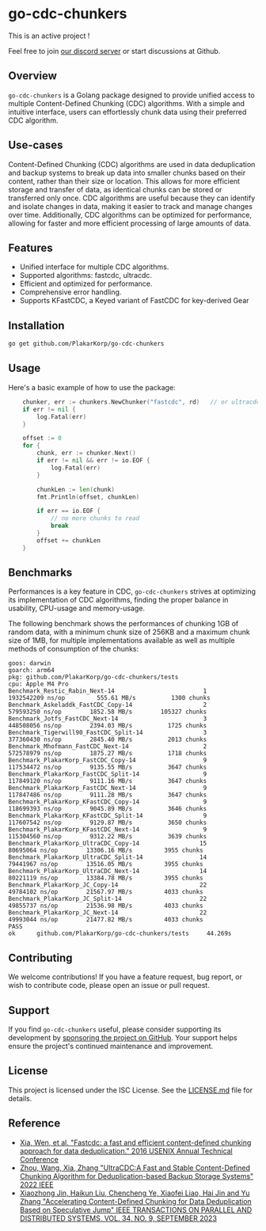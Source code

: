 # go-cdc-chunkers

This is an active project !

Feel free to join [our discord server](https://discord.gg/uuegtnF2Q5) or start discussions at Github.


## Overview
`go-cdc-chunkers` is a Golang package designed to provide unified access to multiple Content-Defined Chunking (CDC) algorithms.
With a simple and intuitive interface, users can effortlessly chunk data using their preferred CDC algorithm.

## Use-cases
Content-Defined Chunking (CDC) algorithms are used in data deduplication and backup systems to break up data into smaller chunks based on their content, rather than their size or location. This allows for more efficient storage and transfer of data, as identical chunks can be stored or transferred only once. CDC algorithms are useful because they can identify and isolate changes in data, making it easier to track and manage changes over time. Additionally, CDC algorithms can be optimized for performance, allowing for faster and more efficient processing of large amounts of data.


## Features
- Unified interface for multiple CDC algorithms.
- Supported algorithms: fastcdc, ultracdc.
- Efficient and optimized for performance.
- Comprehensive error handling.
- Supports KFastCDC, a Keyed variant of FastCDC for key-derived Gear

## Installation
```sh
go get github.com/PlakarKorp/go-cdc-chunkers
```


## Usage
Here's a basic example of how to use the package:

```go
    chunker, err := chunkers.NewChunker("fastcdc", rd)   // or ultracdc
    if err != nil {
        log.Fatal(err)
    }

    offset := 0
    for {
        chunk, err := chunker.Next()
        if err != nil && err != io.EOF {
            log.Fatal(err)
        }

        chunkLen := len(chunk)
        fmt.Println(offset, chunkLen)

        if err == io.EOF {
            // no more chunks to read
            break
        }
        offset += chunkLen
    }
```

## Benchmarks
Performances is a key feature in CDC, `go-cdc-chunkers` strives at optimizing its implementation of CDC algorithms,
finding the proper balance in usability, CPU-usage and memory-usage.

The following benchmark shows the performances of chunking 1GB of random data,
with a minimum chunk size of 256KB and a maximum chunk size of 1MB,
for multiple implementations available as well as multiple methods of consumption of the chunks:

```
goos: darwin
goarch: arm64
pkg: github.com/PlakarKorp/go-cdc-chunkers/tests
cpu: Apple M4 Pro
Benchmark_Restic_Rabin_Next-14                         1        1932542209 ns/op         555.61 MB/s          1300 chunks
Benchmark_Askeladdk_FastCDC_Copy-14                    2         579593250 ns/op        1852.58 MB/s        105327 chunks
Benchmark_Jotfs_FastCDC_Next-14                        3         448508056 ns/op        2394.03 MB/s          1725 chunks
Benchmark_Tigerwill90_FastCDC_Split-14                 3         377360430 ns/op        2845.40 MB/s          2013 chunks
Benchmark_Mhofmann_FastCDC_Next-14                     2         572578979 ns/op        1875.27 MB/s          1718 chunks
Benchmark_PlakarKorp_FastCDC_Copy-14                   9         117534472 ns/op        9135.55 MB/s          3647 chunks
Benchmark_PlakarKorp_FastCDC_Split-14                  9         117849120 ns/op        9111.16 MB/s          3647 chunks
Benchmark_PlakarKorp_FastCDC_Next-14                   9         117847486 ns/op        9111.28 MB/s          3647 chunks
Benchmark_PlakarKorp_KFastCDC_Copy-14                  9         118699393 ns/op        9045.89 MB/s          3646 chunks
Benchmark_PlakarKorp_KFastCDC_Split-14                 9         117607542 ns/op        9129.87 MB/s          3650 chunks
Benchmark_PlakarKorp_KFastCDC_Next-14                  9         115304560 ns/op        9312.22 MB/s          3639 chunks
Benchmark_PlakarKorp_UltraCDC_Copy-14                 15          80695064 ns/op        13306.16 MB/s         3955 chunks
Benchmark_PlakarKorp_UltraCDC_Split-14                14          79441967 ns/op        13516.05 MB/s         3955 chunks
Benchmark_PlakarKorp_UltraCDC_Next-14                 14          80221119 ns/op        13384.78 MB/s         3955 chunks
Benchmark_PlakarKorp_JC_Copy-14                       22          49784102 ns/op        21567.97 MB/s         4033 chunks
Benchmark_PlakarKorp_JC_Split-14                      22          49855737 ns/op        21536.98 MB/s         4033 chunks
Benchmark_PlakarKorp_JC_Next-14                       22          49993044 ns/op        21477.82 MB/s         4033 chunks
PASS
ok      github.com/PlakarKorp/go-cdc-chunkers/tests     44.269s
```

## Contributing
We welcome contributions!
If you have a feature request, bug report, or wish to contribute code, please open an issue or pull request.

## Support
If you find `go-cdc-chunkers` useful, please consider supporting its development by [sponsoring the project on GitHub](https://github.com/sponsors/poolpOrg).
Your support helps ensure the project's continued maintenance and improvement.


## License
This project is licensed under the ISC License. See the [LICENSE.md](LICENSE.md) file for details.


## Reference

  - [Xia, Wen, et al. "Fastcdc: a fast and efficient content-defined chunking approach for data deduplication." 2016 USENIX Annual Technical Conference](https://www.usenix.org/system/files/conference/atc16/atc16-paper-xia.pdf)
  - [Zhou, Wang, Xia, Zhang "UltraCDC:A Fast and Stable Content-Defined Chunking Algorithm for Deduplication-based Backup Storage Systems" 2022 IEEE](https://ieeexplore.ieee.org/document/9894295)
  - [Xiaozhong Jin, Haikun Liu, Chencheng Ye, Xiaofei Liao, Hai Jin and Yu Zhang "Accelerating Content-Defined Chunking for Data Deduplication Based on Speculative Jump" IEEE TRANSACTIONS ON PARALLEL AND DISTRIBUTED SYSTEMS, VOL. 34, NO. 9, SEPTEMBER 2023](https://ieeexplore.ieee.org/stamp/stamp.jsp?tp=&arnumber=10168293)
  
